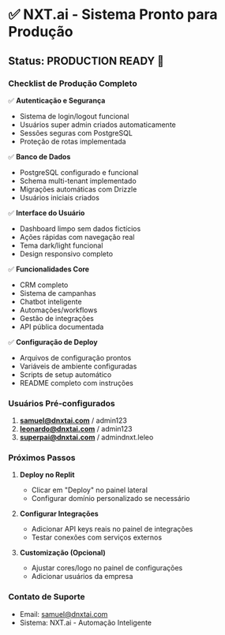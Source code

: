 
# ✅ NXT.ai - Sistema Pronto para Produção

## Status: **PRODUCTION READY** 🚀

### Checklist de Produção Completo

✅ **Autenticação e Segurança**
- Sistema de login/logout funcional
- Usuários super admin criados automaticamente
- Sessões seguras com PostgreSQL
- Proteção de rotas implementada

✅ **Banco de Dados**
- PostgreSQL configurado e funcional
- Schema multi-tenant implementado
- Migrações automáticas com Drizzle
- Usuários iniciais criados

✅ **Interface do Usuário**
- Dashboard limpo sem dados fictícios
- Ações rápidas com navegação real
- Tema dark/light funcional
- Design responsivo completo

✅ **Funcionalidades Core**
- CRM completo
- Sistema de campanhas
- Chatbot inteligente
- Automações/workflows
- Gestão de integrações
- API pública documentada

✅ **Configuração de Deploy**
- Arquivos de configuração prontos
- Variáveis de ambiente configuradas
- Scripts de setup automático
- README completo com instruções

### Usuários Pré-configurados

1. **samuel@dnxtai.com** / admin123
2. **leonardo@dnxtai.com** / admin123  
3. **superpai@dnxtai.com** / admindnxt.leleo

### Próximos Passos

1. **Deploy no Replit**
   - Clicar em "Deploy" no painel lateral
   - Configurar domínio personalizado se necessário

2. **Configurar Integrações**
   - Adicionar API keys reais no painel de integrações
   - Testar conexões com serviços externos

3. **Customização (Opcional)**
   - Ajustar cores/logo no painel de configurações
   - Adicionar usuários da empresa

### Contato de Suporte

- Email: samuel@dnxtai.com
- Sistema: NXT.ai - Automação Inteligente